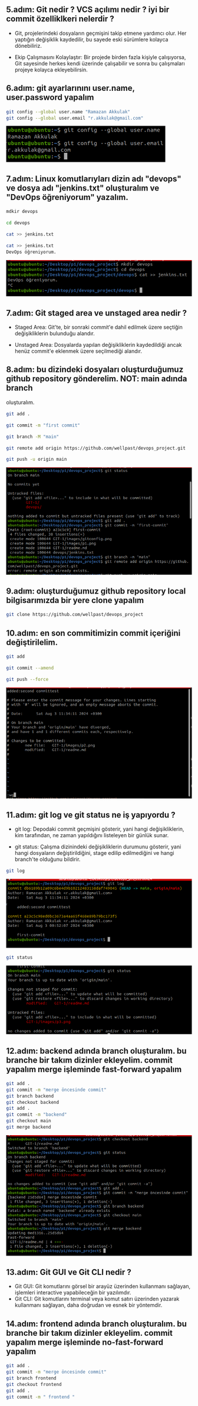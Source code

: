 ## 5.adım: Git nedir ? VCS açılımı nedir ? iyi bir commit özelliklkeri nelerdir ?

- Git, projelerindeki dosyaların geçmişini takip etmene yardımcı olur. Her yaptığın değişiklik kaydedilir, bu sayede eski sürümlere kolayca dönebiliriz.

- Ekip Çalışmasını Kolaylaştır: Bir projede birden fazla kişiyle çalışıyorsa, Git sayesinde herkes kendi üzerinde çalışabilir ve sonra bu çalışmaları projeye kolayca ekleyebilirsin.


## 6.adım: git ayarlarınını user.name, user.password yapalım

```bash
git config --global user.name "Ramazan Akkulak"
git config --global user.email "r.akkulak@gmail.com"
```

![screenshot](images/gitconfig.png)


## 7.adım: Linux komutlarıyları dizin adı "devops" ve dosya adı "jenkins.txt" oluşturalım ve "DevOps öğreniyorum" yazalım.

```bash
mdkir devops
```

```bash
cd devops
```

```bash
cat >> jenkins.txt
```

```bash
cat >> jenkins.txt
DevOps öğreniyorum.
```

![screenshot](images/p1.png)


## 7.adım: Git staged area ve unstaged area nedir ?

- Staged Area: Git'te, bir sonraki commit'e dahil edilmek üzere seçtiğin değişikliklerin bulunduğu alandır.

- Unstaged Area: Dosyalarda yapılan değişikliklerin kaydedildiği ancak henüz commit'e eklenmek üzere seçilmediği alandır.

## 8.adım: bu dizindeki dosyaları oluşturduğumuz github repository gönderelim. NOT: main adında branch
oluşturalım.

```bash
git add .
```

```bash
git commit -m "first commit"
```

```bash
git branch -M "main"
```

```bash
git remote add origin https://github.com/wellpast/devops_project.git
```
```bash
git push -u origin main
```
![screenshot](images/p2.png)


## 9.adım: oluşturduğumuz github repository local bilgisarımızda bir yere clone yapalım

```bash
git clone https://github.com/wellpast/devops_project
```

## 10.adım: en son commitimizin commit içeriğini değiştirilelim.

```bash
git add
```

```bash
git commit --amend
```

```bash
git push --force
```
![screenshot](images/p3.png)


## 11.adım: git log ve git status ne iş yapıyordu ?

- git log: Depodaki commit geçmişini gösterir, yani hangi değişikliklerin, kim tarafından, ne zaman yapıldığını listeleyen bir günlük sunar.

- git status: Çalışma dizinindeki değişikliklerin durumunu gösterir, yani hangi dosyaların değiştirildiğini, stage edilip edilmediğini ve hangi branch'te olduğunu bildirir.

```bash
git log
```
![screenshot](images/p4.png)

```bash
git status
```
![screenshot](images/p5.png)

## 12.adım: backend adında branch oluşturalım. bu branche bir takım dizinler ekleyelim. commit yapalım merge işleminde fast-forward yapalım 

```bash
git add .
git commit -m "merge öncesinde commit"
git branch backend
git checkout backend
git add .
git commit -m "backend"
git checkout main
git merge backend
```
![screenshot](images/p6.png)

##  13.adım: Git GUI ve Git CLI nedir ? 

- Git GUI: Git komutlarını görsel bir arayüz üzerinden kullanmanı sağlayan, işlemleri interactive yapabileceğin bir yazılımdır.
- Git CLI: Git komutlarını terminal veya komut satırı üzerinden yazarak kullanmanı sağlayan, daha doğrudan ve esnek bir yöntemdir.

## 14.adım: frontend adında branch oluşturalım. bu branche bir takım dizinler ekleyelim. commit yapalım merge işleminde no-fast-forward yapalım 


```bash
git add .
git commit -m "merge öncesinde commit"
git branch frontend
git checkout frontend
git add .
git commit -m " frontend "
```